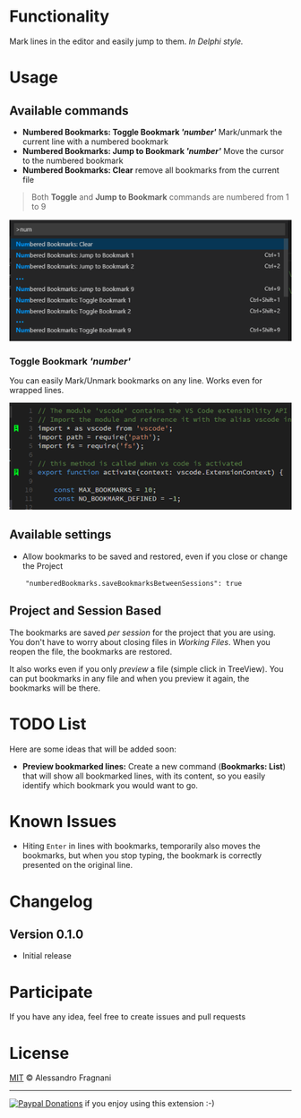 # Functionality

Mark lines in the editor and easily jump to them. _In Delphi style._

# Usage

## Available commands

* **Numbered Bookmarks: Toggle Bookmark _'number'_** Mark/unmark the current line with a numbered bookmark
* **Numbered Bookmarks: Jump to Bookmark _'number'_** Move the cursor to the numbered bookmark
* **Numbered Bookmarks: Clear** remove all bookmarks from the current file

> Both **Toggle** and **Jump to Bookmark** commands are numbered from 1 to 9

![Commands](images/numbered-bookmarks-commands.png)

### Toggle Bookmark _'number'_

You can easily Mark/Unmark bookmarks on any line. Works even for wrapped lines.

![Toggle](images/numbered-bookmarks-toggle.png)

## Available settings

* Allow bookmarks to be saved and restored, even if you close or change the Project
```
    "numberedBookmarks.saveBookmarksBetweenSessions": true
```

## Project and Session Based

The bookmarks are saved _per session_ for the project that you are using. You don't have to worry about closing files in _Working Files_. When you reopen the file, the bookmarks are restored.

It also works even if you only _preview_ a file (simple click in TreeView). You can put bookmarks in any file and when you preview it again, the bookmarks will be there.

# TODO List

Here are some ideas that will be added soon:

* **Preview bookmarked lines:** Create a new command (**Bookmarks: List**) that will show all bookmarked lines, with its content, so you easily identify which bookmark you would want to go.

# Known Issues

- Hiting `Enter` in lines with bookmarks, temporarily also moves the bookmarks, but when you stop typing, the bookmark is correctly presented on the original line.

# Changelog

## Version 0.1.0

* Initial release

# Participate

If you have any idea, feel free to create issues and pull requests

# License

[MIT](LICENSE.md) &copy; Alessandro Fragnani

---

[![Paypal Donations](https://www.paypalobjects.com/en_US/i/btn/btn_donate_SM.gif)](https://www.paypal.com/cgi-bin/webscr?cmd=_donations&business=EP57F3B6FXKTU&lc=US&item_name=Alessandro%20Fragnani&item_number=vscode%20extensions&currency_code=USD&bn=PP%2dDonationsBF%3abtn_donate_SM%2egif%3aNonHosted) if you enjoy using this extension :-)